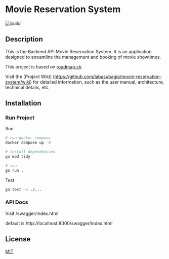 # Movie Reservation System

![build](https://github.com/labasubagia/movie-reservation-system/actions/workflows/go.yml/badge.svg)


## Description

This is the Backend API Movie Reservation System. It is an application designed to streamline the management and booking of movie showtimes.

This project is based on [roadmap.sh](https://roadmap.sh/projects/movie-reservation-system).

Visit the [Project Wiki] (https://github.com/labasubagia/movie-reservation-system/wiki) for detailed information, such as the user manual, architecture, technical details, etc.

## Installation

### Run Project
Run
```sh
# run docker compose
docker compose up -d

# install dependencies
go mod tidy

# run
go run .
```

Test
```sh
go test -v ./...
```


### API Docs

Visit /swagger/index.html

default is  http://localhost:8000/swagger/index.html

## License
[MIT](./LICENSE)
